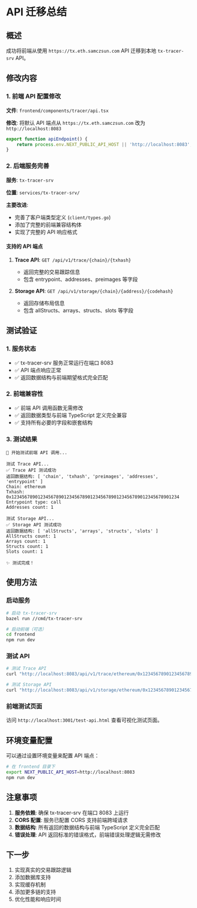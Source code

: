 # API 迁移总结

## 概述

成功将前端从使用 `https://tx.eth.samczsun.com` API 迁移到本地 `tx-tracer-srv` API。

## 修改内容

### 1. 前端 API 配置修改

**文件**: `frontend/components/tracer/api.tsx`

**修改**: 将默认 API 端点从 `https://tx.eth.samczsun.com` 改为 `http://localhost:8083`

```typescript
export function apiEndpoint() {
    return process.env.NEXT_PUBLIC_API_HOST || 'http://localhost:8083';
}
```

### 2. 后端服务完善

**服务**: `tx-tracer-srv`

**位置**: `services/tx-tracer-srv/`

**主要改进**:
- 完善了客户端类型定义 (`client/types.go`)
- 添加了完整的前端兼容结构体
- 实现了完整的 API 响应格式

#### 支持的 API 端点

1. **Trace API**: `GET /api/v1/trace/{chain}/{txhash}`
   - 返回完整的交易跟踪信息
   - 包含 entrypoint、addresses、preimages 等字段

2. **Storage API**: `GET /api/v1/storage/{chain}/{address}/{codehash}`
   - 返回存储布局信息
   - 包含 allStructs、arrays、structs、slots 等字段

## 测试验证

### 1. 服务状态
- ✅ tx-tracer-srv 服务正常运行在端口 8083
- ✅ API 端点响应正常
- ✅ 返回数据结构与前端期望格式完全匹配

### 2. 前端兼容性
- ✅ 前端 API 调用函数无需修改
- ✅ 返回数据类型与前端 TypeScript 定义完全兼容
- ✅ 支持所有必要的字段和嵌套结构

### 3. 测试结果
```
🚀 开始测试前端 API 调用...

测试 Trace API...
✅ Trace API 测试成功
返回数据结构: [ 'chain', 'txhash', 'preimages', 'addresses', 'entrypoint' ]
Chain: ethereum
Txhash: 0x1234567890123456789012345678901234567890123456789012345678901234
Entrypoint type: call
Addresses count: 1

测试 Storage API...
✅ Storage API 测试成功
返回数据结构: [ 'allStructs', 'arrays', 'structs', 'slots' ]
AllStructs count: 1
Arrays count: 1
Structs count: 1
Slots count: 1

✨ 测试完成！
```

## 使用方法

### 启动服务
```bash
# 启动 tx-tracer-srv
bazel run //cmd/tx-tracer-srv

# 启动前端（可选）
cd frontend
npm run dev
```

### 测试 API
```bash
# 测试 Trace API
curl "http://localhost:8083/api/v1/trace/ethereum/0x1234567890123456789012345678901234567890123456789012345678901234"

# 测试 Storage API
curl "http://localhost:8083/api/v1/storage/ethereum/0x1234567890123456789012345678901234567890/0xabcdefabcdefabcdefabcdefabcdefabcdefabcdefabcdefabcdefabcdefabcd"
```

### 前端测试页面
访问 `http://localhost:3001/test-api.html` 查看可视化测试页面。

## 环境变量配置

可以通过设置环境变量来配置 API 端点：

```bash
# 在 frontend 目录下
export NEXT_PUBLIC_API_HOST=http://localhost:8083
npm run dev
```

## 注意事项

1. **服务依赖**: 确保 tx-tracer-srv 在端口 8083 上运行
2. **CORS 配置**: 服务已配置 CORS 支持前端跨域请求
3. **数据结构**: 所有返回的数据结构与前端 TypeScript 定义完全匹配
4. **错误处理**: API 返回标准的错误格式，前端错误处理逻辑无需修改

## 下一步

1. 实现真实的交易跟踪逻辑
2. 添加数据库支持
3. 实现缓存机制
4. 添加更多链的支持
5. 优化性能和响应时间 